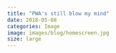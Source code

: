 ```yaml
---
title: "PWA's still blow my mind"
date: 2018-05-08
categories: Image
image: images/blog/homescreen.jpg
size: large
---
```

